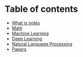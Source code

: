 # Table of contents

* [What is notes](README.md)
* [Math]()
* [Machine Learning]()
* [Deep Learning]()
* [Natural Language Processing]()
* [Papers](papers/papers.md)